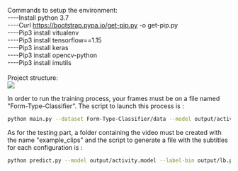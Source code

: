 Commands to setup the environment:\
----Install python 3.7 \
----Curl https://bootstrap.pypa.io/get-pip.py -o get-pip.py\
----Pip3 install vitualenv\
----Pip3 install tensorflow==1.15\
----Pip3 install keras\
----Pip3 install opencv-python\
----Pip3 install imutils\
\
Project structure:\
![](https://github.com/Stakhan/Projet_Recherche/blob/master/fine-tunning-deeplearning-master/output/plots/Capture.PNG)

In order to run the training process, your frames must be on a file named "Form-Type-Classifier". The script to launch this process is :
```bash
python main.py --dataset Form-Type-Classifier/data --model output/activity.model --label-bin output/lb.pickle --epochs 50
```
As for the testing part, a folder containing the video must be created with the name "example_clips" and the script to generate a file with the subtitles for each configuration is :


```bash
python predict.py --model output/activity.model --label-bin output/lb.pickle --input example_clips/YourFileName.mp4 --output output/results.avi --size 128```
